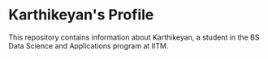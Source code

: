 # Karthikeyan's Profile

This repository contains information about Karthikeyan, a student in the BS Data Science and Applications program at IITM.
